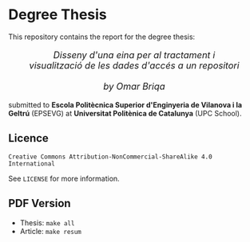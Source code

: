 # Degree Thesis

This repository contains the report for the degree thesis:

<p align="center" style="font-size:large;">
<i>Disseny d'una eina per al tractament i <br />
visualització de les dades d'accés a un repositori <br /> <br />
by Omar Briqa
</i>
</p>

submitted to **Escola Politècnica Superior d'Enginyeria de Vilanova i la Geltrú** (EPSEVG) at **Universitat Politènica de Catalunya** (UPC School).

## Licence

`Creative Commons Attribution-NonCommercial-ShareAlike 4.0 International`

See `LICENSE` for more information.

## PDF Version

- Thesis: `make all`
- Article: `make resum`